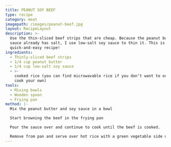 ```yaml
---
title: PEANUT SOY BEEF
type: recipe
category: meat
imagepath: /images/peanut-beef.jpg
layout: RecipeLayout
description: >-
  Use the thin-sliced beef strips that are cheap. Because the peanut butter
  sauce already has salt, I use low-salt soy sauce to thin it. This is a
  quick-and-easy recipe!
ingredients:
  - Thinly-sliced beef strips
  - 1/4 cup peanut butter
  - 1/4 cup low-salt soy sauce
  - >-
    cooked rice (you can find microwavable rice if you don’t want to or can’t
    cook your own)
tools:
  - Mixing bowls
  - Wooden spoon
  - Frying pan
method: |-
  Mix the peanut butter and soy sauce in a bowl

  Start browning the beef in the frying pan

  Pour the sauce over and continue to cook until the beef is cooked.

  Remove from pan and serve over hot rice with a green vegetable side dish
---
```


